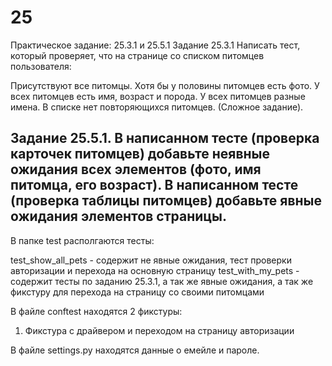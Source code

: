 # 25

Практическое задание: 25.3.1 и 25.5.1
Задание 25.3.1
Написать тест, который проверяет, что на странице со списком питомцев пользователя:

Присутствуют все питомцы.
Хотя бы у половины питомцев есть фото.
У всех питомцев есть имя, возраст и порода.
У всех питомцев разные имена.
В списке нет повторяющихся питомцев. (Сложное задание).

Задание 25.5.1.
В написанном тесте (проверка карточек питомцев) добавьте неявные ожидания всех элементов (фото, имя питомца, его возраст).
В написанном тесте (проверка таблицы питомцев) добавьте явные ожидания элементов страницы.
----------------------------------------------------------------------------------------------------------------------------
В папке test располгаются тесты:

test_show_all_pets - содержит не явные ожидания, тест проверки авторизации и перехода на основную страницу
test_with_my_pets - содержит тесты по заданию 25.3.1,  а так же явные ожидания, а так же фикстуру для перехода на страницу со своими питомцами

В файле conftest находятся 2 фикстуры:
1. Фикстура с драйвером и переходом на страницу авторизации


В файле settings.py находятся данные о емейле и пароле.
